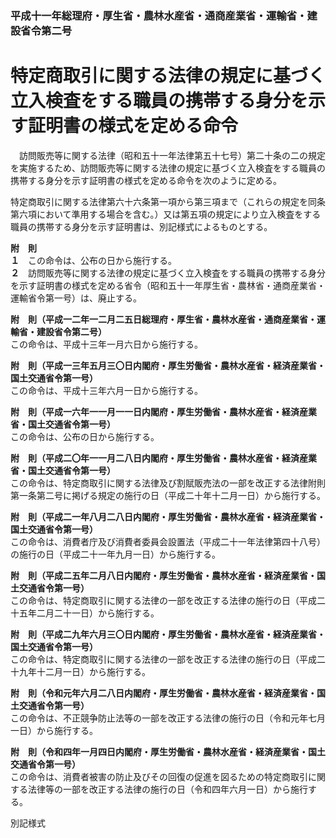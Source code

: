 ### 平成十一年総理府・厚生省・農林水産省・通商産業省・運輸省・建設省令第二号  
# 特定商取引に関する法律の規定に基づく立入検査をする職員の携帯する身分を示す証明書の様式を定める命令  
　訪問販売等に関する法律（昭和五十一年法律第五十七号）第二十条の二の規定を実施するため、訪問販売等に関する法律の規定に基づく立入検査をする職員の携帯する身分を示す証明書の様式を定める命令を次のように定める。  
  
特定商取引に関する法律第六十六条第一項から第三項まで（これらの規定を同条第六項において準用する場合を含む。）又は第五項の規定により立入検査をする職員の携帯する身分を示す証明書は、別記様式によるものとする。  
  
**附　則**  
**１**　この命令は、公布の日から施行する。  
**２**　訪問販売等に関する法律の規定に基づく立入検査をする職員の携帯する身分を示す証明書の様式を定める省令（昭和五十一年厚生省・農林省・通商産業省・運輸省令第一号）は、廃止する。  
  
**附　則（平成一二年一二月二五日総理府・厚生省・農林水産省・通商産業省・運輸省・建設省令第二号）**  
この命令は、平成十三年一月六日から施行する。  
  
**附　則（平成一三年五月三〇日内閣府・厚生労働省・農林水産省・経済産業省・国土交通省令第一号）**  
この命令は、平成十三年六月一日から施行する。  
  
**附　則（平成一六年一一月一一日内閣府・厚生労働省・農林水産省・経済産業省・国土交通省令第一号）**  
この命令は、公布の日から施行する。  
  
**附　則（平成二〇年一一月二八日内閣府・厚生労働省・農林水産省・経済産業省・国土交通省令第一号）**  
この命令は、特定商取引に関する法律及び割賦販売法の一部を改正する法律附則第一条第二号に掲げる規定の施行の日（平成二十年十二月一日）から施行する。  
  
**附　則（平成二一年八月二八日内閣府・厚生労働省・農林水産省・経済産業省・国土交通省令第一号）**  
この命令は、消費者庁及び消費者委員会設置法（平成二十一年法律第四十八号）の施行の日（平成二十一年九月一日）から施行する。  
  
**附　則（平成二五年二月八日内閣府・厚生労働省・農林水産省・経済産業省・国土交通省令第一号）**  
この命令は、特定商取引に関する法律の一部を改正する法律の施行の日（平成二十五年二月二十一日）から施行する。  
  
**附　則（平成二九年六月三〇日内閣府・厚生労働省・農林水産省・経済産業省・国土交通省令第一号）**  
この命令は、特定商取引に関する法律の一部を改正する法律の施行の日（平成二十九年十二月一日）から施行する。  
  
**附　則（令和元年六月二八日内閣府・厚生労働省・農林水産省・経済産業省・国土交通省令第一号）**  
この命令は、不正競争防止法等の一部を改正する法律の施行の日（令和元年七月一日）から施行する。  
  
**附　則（令和四年一月四日内閣府・厚生労働省・農林水産省・経済産業省・国土交通省令第一号）**  
この命令は、消費者被害の防止及びその回復の促進を図るための特定商取引に関する法律等の一部を改正する法律の施行の日（令和四年六月一日）から施行する。  
  
別記様式
          
        